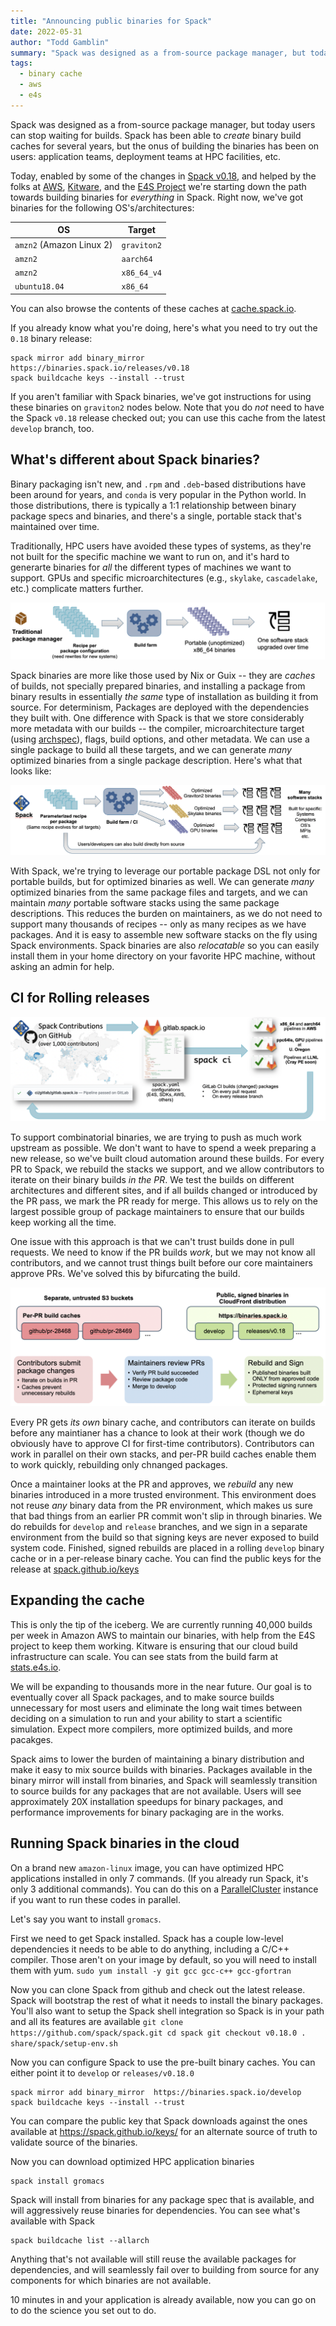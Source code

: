 ```yaml
---
title: "Announcing public binaries for Spack"
date: 2022-05-31
author: "Todd Gamblin"
summary: "Spack was designed as a from-source package manager, but today users can stop waiting for builds."
tags:
  - binary cache
  - aws
  - e4s
---
```


Spack was designed as a from-source package manager, but today users can stop waiting
for builds. Spack has been able to *create* binary build caches for several years, but
the onus of building the binaries has been on users: application teams, deployment teams
at HPC facilities, etc.

Today, enabled by some of the changes in
[Spack v0.18](https://github.com/spack/spack/releases/tag/v0.18.0), and helped by the
folks at [AWS](https://aws.amazon.com), [Kitware](https://aws.amazon.com), and the
[E4S Project](https://e4s.io) we're starting down the path towards building binaries for
*everything* in Spack.  Right now, we've got binaries for the following OS's/architectures:

| OS                       | Target      |
|--------------------------|-------------|
| `amzn2` (Amazon Linux 2) | `graviton2` |
| `amzn2`                  | `aarch64`   |
| `amzn2`                  | `x86_64_v4` |
| `ubuntu18.04`            | `x86_64`    |

You can also browse the contents of these caches at
[cache.spack.io](https://cache.spack.io).

If you already know what you're doing, here's what you need to try out the `0.18` binary
release:

```
spack mirror add binary_mirror  https://binaries.spack.io/releases/v0.18
spack buildcache keys --install --trust
```

If you aren't familiar with Spack binaries, we've got instructions for using these
binaries on `graviton2` nodes below. Note that you do *not* need to have the Spack
`v0.18` release checked out; you can use this cache from the latest `develop` branch,
too.


## What's different about Spack binaries?

Binary packaging isn't new, and `.rpm` and `.deb`-based distributions have been around
for years, and `conda` is very popular in the Python world. In those distributions,
there is typically a 1:1 relationship between binary package specs and binaries, and
there's a single, portable stack that's maintained over time.

Traditionally, HPC users have avoided these types of systems, as they're not built for
the specific machine we want to run on, and it's hard to generarte binaries for *all*
the different types of machines we want to support. GPUs and specific microarchitectures
(e.g., `skylake`, `cascadelake`, etc.) complicate matters further.

![image](/assets/images/traditional-binary-pipeline.png)

Spack binaries are more like those used by Nix or Guix -- they are *caches* of builds,
not specially prepared binaries, and installing a package from binary results in
essentially *the same* type of installation as building it from source. For determinism,
Packages are deployed with the dependencies they built with. One difference with Spack
is that we store considerably more metadata with our builds -- the compiler,
microarchitecture target (using [archspec](https://github.com/archspec/archspec)),
flags, build options, and other metadata. We can use a single package to build all these
targets, and we can generate *many* optimized binaries from a single package
description. Here's what that looks like:

![image](/assets/images/spack-binary-pipeline.png)

With Spack, we're trying to leverage our portable package DSL not only for portable
builds, but for optimized binaries as well. We can generate *many* optimized binaries
from the same package files and targets, and we can maintain *many* portable software
stacks using the same package descriptions. This reduces the burden on maintainers, as
we do not need to support many thousands of recipes -- only as many recipes as we have
packages. And it is easy to assemble new software stacks on the fly using Spack
environments. Spack binaries are also *relocatable* so you can easily install them in
your home directory on your favorite HPC machine, without asking an admin for help.


## CI for Rolling releases

![image](/assets/images/gitlab-ci.png)

To support combinatorial binaries, we are trying to push as much work upstream as
possible. We don't want to have to spend a week preparing a new release, so we've built
cloud automation around these builds. For every PR to Spack, we rebuild the stacks we
support, and we allow contributors to iterate on their binary builds *in the PR*. We
test the builds on different architectures and different sites, and if all builds
changed or introduced by the PR pass, we mark the PR ready for merge. This allows us to
rely on the largest possible group of package maintainers to ensure that our builds keep
working all the time.

One issue with this approach is that we can't trust builds done in pull requests. We
need to know if the PR builds *work*, but we may not know all contributors, and we
cannot trust things built before our core maintainers approve PRs. We've solved this by
bifurcating the build.

![image](/assets/images/pr-buckets.png)

Every PR gets *its own* binary cache, and contributors can iterate on builds before any
maintianer has a chance to look at their work (though we do obviously have to approve CI
for first-time contributors). Contributors can work in parallel on their own stacks, and
per-PR build caches enable them to work quickly, rebuilding only chnanged packages.

Once a maintainer looks at the PR and approves, we *rebuild* any new binaries introduced
in a more trusted environment. This environment does not reuse *any* binary data from
the PR environment, which makes us sure that bad things from an earlier PR commit won't
slip in through binaries. We do rebuilds for `develop` and `release` branches, and we
sign in a separate environment from the build so that signing keys are never exposed to
build system code. Finished, signed rebuilds are placed in a rolling `develop` binary
cache or in a per-release binary cache. You can find the public keys for the release at
[spack.github.io/keys](https://spack.github.io/keys)

## Expanding the cache

This is only the tip of the iceberg. We are currently running 40,000 builds per week in
Amazon AWS to maintain our binaries, with help from the E4S project to keep them
working. Kitware is ensuring that our cloud build infrastructure can scale. You can see
stats from the build farm at [stats.e4s.io](https://stats.e4s.io).

We will be expanding to thousands more in the near future. Our goal is to eventually
cover all Spack packages, and to make source builds unnecessary for most users and
eliminate the long wait times between deciding on a simulation to run and your ability
to start a scientific simulation. Expect more compilers, more optimized builds, and more
pacakges.

Spack aims to lower the burden of maintaining a binary distribution and make it easy to
mix source builds with binaries. Packages available in the binary mirror will install
from binaries, and Spack will seamlessly transition to source builds for any packages
that are not available. Users will see approximately 20X installation speedups for
binary packages, and performance improvements for binary packaging are in the works.

## Running Spack binaries in the cloud

On a brand new `amazon-linux` image, you can have optimized HPC applications installed
in only 7 commands. (If you already run Spack, it's only 3 additional commands). You can
do this on a [ParallelCluster](https://aws.amazon.com/hpc/parallelcluster/) instance if
you want to run these codes in parallel.

Let's say you want to install `gromacs`.

First we need to get Spack installed. Spack has a couple low-level dependencies it needs
to be able to do anything, including a C/C++ compiler. Those aren't on your image by
default, so you will need to install them with yum. ``` sudo yum install -y git gcc
gcc-c++ gcc-gfortran ```

Now you can clone Spack from github and check out the latest release. Spack will
bootstrap the rest of what it needs to install the binary packages. You'll also want to
setup the Spack shell integration so Spack is in your path and all its features are
available ``` git clone https://github.com/spack/spack.git cd spack git checkout v0.18.0
. share/spack/setup-env.sh ```

Now you can configure Spack to use the pre-built binary caches. You can either point it
to `develop` or `releases/v0.18.0`

```
spack mirror add binary_mirror  https://binaries.spack.io/develop
spack buildcache keys --install --trust
```

You can compare the public key that Spack downloads against the ones available at
https://spack.github.io/keys/ for an alternate source of truth to validate source of the
binaries.

Now you can download optimized HPC application binaries

```
spack install gromacs
```

Spack will install from binaries for any package spec that is available, and will
aggressively reuse binaries for dependencies. You can see what's available with Spack


```
spack buildcache list --allarch
```

Anything that's not available will still reuse the available packages for dependencies,
and will seamlessly fail over to building from source for any components for which
binaries are not available.

10 minutes in and your application is already available, now you can go on to do the
science you set out to do.
